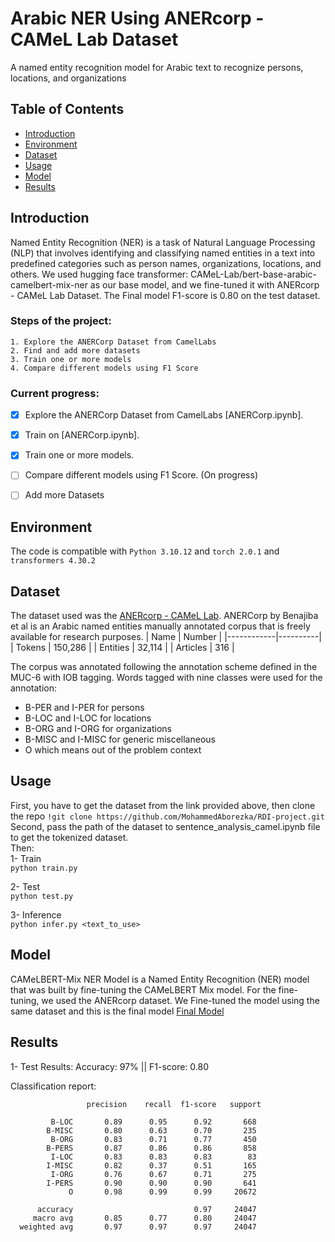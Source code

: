# Arabic NER Using ANERcorp - CAMeL Lab Dataset

A named entity recognition model for Arabic text to recognize persons, locations, and organizations

## Table of Contents

- [Introduction](#introduction)
- [Environment](#environment)
- [Dataset](#dataset)
- [Usage](#usage)
- [Model](#model)
- [Results](#results)


## Introduction
Named Entity Recognition (NER) is a task of Natural Language Processing (NLP) that involves identifying and classifying named entities in a text into predefined categories such as person names, organizations, locations, and others. We used hugging face transformer: CAMeL-Lab/bert-base-arabic-camelbert-mix-ner as our base model, and we fine-tuned it with ANERcorp - CAMeL Lab Dataset. The Final model F1-score is 0.80 on the test dataset.

### Steps of the project:
    1. Explore the ANERCorp Dataset from CamelLabs
    2. Find and add more datasets
    3. Train one or more models
    4. Compare different models using F1 Score

### Current progress:
   - [x] Explore the ANERCorp Dataset from CamelLabs [ANERCorp.ipynb].
   - [x] Train on  [ANERCorp.ipynb].
   - [x] Train one or more models.
   - [ ] Compare different models using F1 Score. (On progress)
   - [ ] Add more Datasets


## Environment
The code is compatible with `Python 3.10.12` and `torch 2.0.1` and `transformers 4.30.2`

## Dataset
The dataset used was the [ANERcorp - CAMeL Lab](https://camel.abudhabi.nyu.edu/anercorp). ANERCorp by Benajiba et al is an Arabic named entities manually annotated corpus that is freely available for research purposes. 
|    Name    |  Number  |
|------------|----------|
|   Tokens   |  150,286 |
|  Entities  |  32,114  |
|  Articles  |    316   |


The corpus was annotated following the annotation scheme defined in the MUC-6 with IOB tagging. Words tagged with nine classes were used for the annotation:
-	B-PER and I-PER for persons
-	B-LOC and I-LOC for locations
-	B-ORG and I-ORG for organizations
-	B-MISC and I-MISC for generic miscellaneous
-	O which means out of the problem context
  
## Usage
First, you have to get the dataset from the link provided above, then clone the repo `!git clone https://github.com/MohammedAborezka/RDI-project.git`
Second, pass the path of the dataset to sentence_analysis_camel.ipynb file to get the tokenized dataset.  
Then:  
1- Train  
   `python train.py` 
   
2- Test  
   `python test.py`  
   
3- Inference  
   `python infer.py <text_to_use>`  

## Model
CAMeLBERT-Mix NER Model is a Named Entity Recognition (NER) model that was built by fine-tuning the CAMeLBERT Mix model. For the fine-tuning, we used the ANERcorp dataset. We Fine-tuned the model using the same dataset and this is the final model [Final Model](https://drive.google.com/drive/u/0/folders/11VpoPORhv6IMNMc7wA0woSXeQys7Vc5m)

## Results

1- Test Results:  Accuracy: 97% || F1-score: 0.80  

Classification report:

                     precision    recall  f1-score   support

             B-LOC       0.89      0.95      0.92       668
            B-MISC       0.80      0.63      0.70       235
             B-ORG       0.83      0.71      0.77       450
            B-PERS       0.87      0.86      0.86       858
             I-LOC       0.83      0.83      0.83        83
            I-MISC       0.82      0.37      0.51       165
             I-ORG       0.76      0.67      0.71       275
            I-PERS       0.90      0.90      0.90       641
                 O       0.98      0.99      0.99     20672
           
          accuracy                           0.97     24047
         macro avg       0.85      0.77      0.80     24047
      weighted avg       0.97      0.97      0.97     24047



